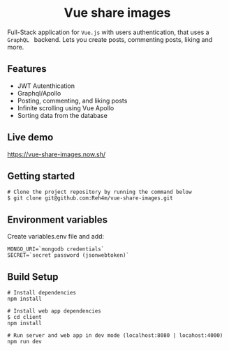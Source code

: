 <h1 align="center">Vue share images</h1>

Full-Stack application for ```Vue.js``` with users authentication, that uses a ```GraphQL ``` backend. Lets you create posts, commenting posts, liking and more.

## Features
- JWT Autenthication
- Graphql/Apollo
- Posting, commenting, and liking posts
- Infinite scrolling using Vue Apollo
- Sorting data from the database

## Live demo
https://vue-share-images.now.sh/

## Getting started
```
# Clone the project repository by running the command below
$ git clone git@github.com:Reh4m/vue-share-images.git
```

## Environment variables
Create variables.env file and add:
```
MONGO_URI=`mongodb credentials`
SECRET=`secret password (jsonwebtoken)`
```

## Build Setup
```
# Install dependencies
npm install

# Install web app dependencies
$ cd client
npm install

# Run server and web app in dev mode (localhost:8080 | locahost:4000)
npm run dev
```
